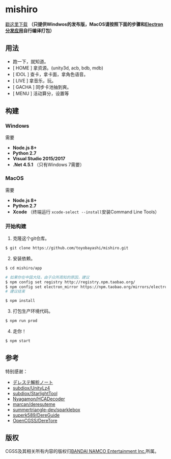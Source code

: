 # mishiro
[戳这里下载](https://github.com/toyobayashi/mishiro/releases) __（只提供Windwos的发布版，MacOS请按照下面的步骤和[Electron分发应用](http://electronjs.org/docs/tutorial/application-distribution)自行编译打包）__  

## 用法

* 跑一下，就知道。
* [ HOME ] 拿资源。(unity3d, acb, bdb, mdb)
* [ IDOL ] 查卡，拿卡面，拿角色语音。
* [ LIVE ] 拿音乐，玩。
* [ GACHA ] 同步卡池抽到爽。
* [ MENU ] 活动算分，设置等

## 构建

### Windows
需要 
* __Node.js 8+__
* __Python 2.7__
* __Visual Studio 2015/2017__
* __.Net 4.5.1__ （只有Windows 7需要）
### MacOS
需要 
* __Node.js 8+__
* __Python 2.7__
* __Xcode__ （终端运行 ```xcode-select --install```安装Command Line Tools）
### 开始构建
1. 克隆这个git仓库。  
``` bash 
$ git clone https://github.com/toyobayashi/mishiro.git
```
2. 安装依赖。  
``` bash 
$ cd mishiro/app

# 如果你在中国大陆，由于众所周知的原因，建议
$ npm config set registry http://registry.npm.taobao.org/
$ npm config set electron_mirror https://npm.taobao.org/mirrors/electron/
# 建议结束

$ npm install
```
3. 打包生产环境代码。  
``` bash 
$ npm run prod
```
4. 走你！  
``` bash 
$ npm start
```

## 参考
特别感谢：     
* [デレステ解析ノート](https://subdiox.github.io/deresute/)
* [subdiox/UnityLz4](https://github.com/subdiox/UnityLz4)
* [subdiox/StarlightTool](https://github.com/subdiox/StarlightTool)
* [Nyagamon/HCADecoder](https://github.com/Nyagamon/HCADecoder)
* [marcan/deresuteme](https://github.com/marcan/deresuteme)
* [summertriangle-dev/sparklebox](https://github.com/summertriangle-dev/sparklebox)
* [superk589/DereGuide](https://github.com/superk589/DereGuide)
* [OpenCGSS/DereTore](https://github.com/OpenCGSS/DereTore)

## 版权
CGSS及其相关所有内容的版权归[BANDAI NAMCO Entertainment Inc.](https://bandainamcoent.co.jp/)所属。  
